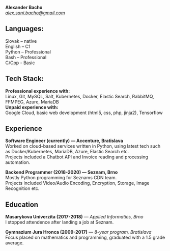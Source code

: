 **Alexander Bacho**  
*alex.sani.bacho@gmail.com*

## Languages:
Slovak – native  
English – C1  
Python – Professional  
Bash – Professional  
C/Cpp - Basic  

## Tech Stack:

**Professional experience with:**  
Linux, Git, MySQL, Salt, Kubernetes, Docker, Elastic Search, RabbitMQ, FFMPEG, Azure, MariaDB  
**Unpaid experience with:**  
Google Cloud, basic web development (html5, css, php, jinja2), Tensorflow  

## Experience

**Software Engineer (currently) — Accenture, Bratislava**  
Worked on cloud-based services written in Python, using latest tech such as Docker/Kubernetes, MariaDB, Azure, Elastic Search etc.  
Projects included a Chatbot API and Invoice reading and processing automation.  

**Backend Programmer (2018-2020) — Seznam, Brno**  
Mostly Python programming for Seznams CDN team.  
Projects included Video/Audio Encoding, Encryption, Storage, Image Recognition etc.  

## Education

**Masarykova Univerzita (2017-2018)** — *Applied Informatics, Brno*  
I stopped attendence after landing a job at Seznam.

**Gymnazium Jura Hronca (2009-2017)** — *8-year program, Bratislava*  
Focus placed on mathematics and programming, graduated with a 1.5 grade average.
